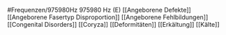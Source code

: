 #Frequenzen/975980Hz
975980 Hz (E)
[[Angeborene Defekte]]
[[Angeborene Fasertyp Disproportion]]
[[Angeborene Fehlbildungen]]
[[Congenital Disorders]]
[[Coryza]]
[[Deformitäten]]
[[Erkältung]]
[[Kälte]]